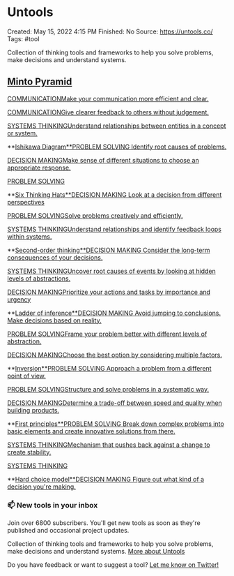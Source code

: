 # Untools

Created: May 15, 2022 4:15 PM
Finished: No
Source: https://untools.co/
Tags: #tool

Collection of thinking tools and frameworks to help you solve problems, make decisions and understand systems.

## [Minto Pyramid](https://untools.co/minto-pyramid)

[COMMUNICATIONMake your communication more efficient and clear.](https://untools.co/minto-pyramid)

[COMMUNICATIONGive clearer feedback to others without judgement.](https://untools.co/situation-behavior-impact)

[SYSTEMS THINKINGUnderstand relationships between entities in a concept or system.](https://untools.co/concept-map)

**[Ishikawa Diagram**PROBLEM SOLVING
Identify root causes of problems.](https://untools.co/ishikawa-diagram)

[DECISION MAKINGMake sense of different situations to choose an appropriate response.](https://untools.co/cynefin-framework)

[PROBLEM SOLVING](https://untools.co/conflict-resolution-diagram)

**[Six Thinking Hats**DECISION MAKING
Look at a decision from different perspectives](https://untools.co/six-thinking-hats)

[PROBLEM SOLVINGSolve problems creatively and efficiently.](https://untools.co/productive-thinking-model)

[SYSTEMS THINKINGUnderstand relationships and identify feedback loops within systems.](https://untools.co/connection-circles)

**[Second-order thinking**DECISION MAKING
Consider the long-term consequences of your decisions.](https://untools.co/second-order-thinking)

[SYSTEMS THINKINGUncover root causes of events by looking at hidden levels of abstractions.](https://untools.co/iceberg-model)

[DECISION MAKINGPrioritize your actions and tasks by importance and urgency](https://untools.co/eisenhower-matrix)

**[Ladder of inference**DECISION MAKING
Avoid jumping to conclusions. Make decisions based on reality.](https://untools.co/ladder-of-inference)

[PROBLEM SOLVINGFrame your problem better with different levels of abstraction.](https://untools.co/abstraction-laddering)

[DECISION MAKINGChoose the best option by considering multiple factors.](https://untools.co/decision-matrix)

**[Inversion**PROBLEM SOLVING
Approach a problem from a different point of view.](https://untools.co/inversion)

[PROBLEM SOLVINGStructure and solve problems in a systematic way.](https://untools.co/issue-trees)

[DECISION MAKINGDetermine a trade-off between speed and quality when building products.](https://untools.co/confidence-determines-speed-vs-quality)

**[First principles**PROBLEM SOLVING
Break down complex problems into basic elements and create innovative solutions from there.](https://untools.co/first-principles)

[SYSTEMS THINKINGMechanism that pushes back against a change to create stability.](https://untools.co/balancing-feedback-loop)

[SYSTEMS THINKING](https://untools.co/reinforcing-feedback-loop)

**[Hard choice model**DECISION MAKING
Figure out what kind of a decision you're making.](https://untools.co/hard-choice-model)

### 📫 New tools in your inbox

Join over 6800 subscribers. You'll get new tools as soon as they're published and occasional project updates.

Collection of thinking tools and frameworks to help you solve problems, make decisions and understand systems. [More about Untools](https://untools.co/about)

Do you have feedback or want to suggest a tool? [Let me know on Twitter!](https://twitter.com/amrancz)